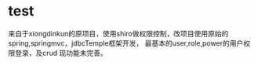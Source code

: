 # test
来自于xiongdinkun的原项目，使用shiro做权限控制，改项目使用原始的spring,springmvc，jdbcTemple框架开发，
最基本的user,role,power的用户权限登录，及crud
现功能未完善。
